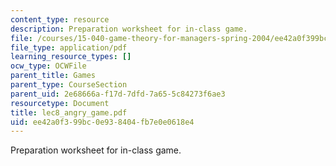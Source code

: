 ```yaml
---
content_type: resource
description: Preparation worksheet for in-class game.
file: /courses/15-040-game-theory-for-managers-spring-2004/ee42a0f399bc0e938404fb7e0e0618e4_lec8_angry_game.pdf
file_type: application/pdf
learning_resource_types: []
ocw_type: OCWFile
parent_title: Games
parent_type: CourseSection
parent_uid: 2e68666a-f17d-7dfd-7a65-5c84273f6ae3
resourcetype: Document
title: lec8_angry_game.pdf
uid: ee42a0f3-99bc-0e93-8404-fb7e0e0618e4
---
```

Preparation worksheet for in-class game.

